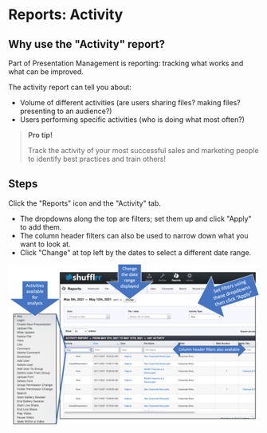 # Reports: Activity

## Why use the "Activity" report? 
Part of Presentation Management is reporting: tracking what works and what can be improved. 

The activity report can tell you about: 
* Volume of different activities (are users sharing files? making files? presenting to an audience?)
* Users performing specific activities (who is doing what most often?)

>**Pro tip!**
>
> Track the activity of your most successful sales and marketing people to identify best practices and train others! 

## Steps

Click the "Reports" icon and the "Activity" tab.

* The dropdowns along the top are filters; set them up and click "Apply" to add them.
* The column header filters can also be used to narrow down what you want to look at. 
* Click "Change" at top left by the dates to select a different date range. 

![Activity reports tab](img/reports-activity.png)